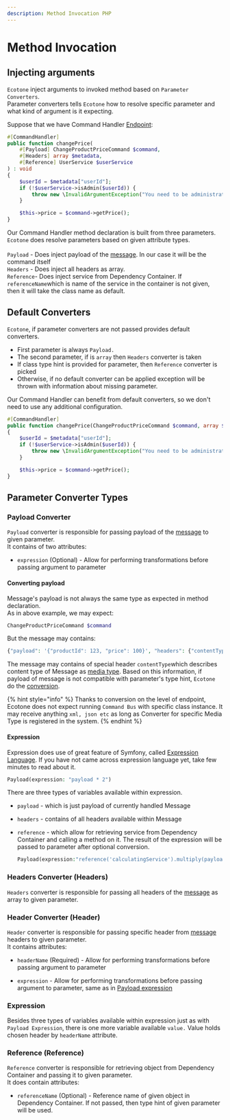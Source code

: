 ```yaml
---
description: Method Invocation PHP
---
```


# Method Invocation

## Injecting arguments

`Ecotone` inject arguments to invoked method based on `Parameter Converters`.\
Parameter converters tells `Ecotone` how to resolve specific parameter and what kind of argument is it expecting.&#x20;

Suppose that we have Command Handler [Endpoint](../messaging-concepts/message-endpoint/):

```php
#[CommandHandler] 
public function changePrice(
    #[Payload] ChangeProductPriceCommand $command, 
    #[Headers] array $metadata, 
    #[Reference] UserService $userService
) : void
{
    $userId = $metadata["userId"];
    if (!$userService->isAdmin($userId)) {
        throw new \InvalidArgumentException("You need to be administrator in order to register new product");
    }

    $this->price = $command->getPrice();
}
```

Our Command Handler method declaration is built from three parameters. \
`Ecotone` does resolve parameters based on given attribute types. \
\
`Payload` - Does inject payload of the [message](../messaging-concepts/message.md). In our case it will be the command itself\
`Headers` - Does inject all headers as array.\
`Reference`- Does inject service from Dependency Container. If `referenceName`which is name of the service in the container is not given, then it will take the class name as default.

## Default Converters

`Ecotone`, if parameter converters are not passed provides default converters.&#x20;

* First parameter is always `Payload.`&#x20;
* The second parameter, if is `array` then `Headers` converter is taken
* If class type hint is provided for parameter, then `Reference` converter is picked
* Otherwise, if no default converter can be applied exception will be thrown with information about missing parameter.

Our Command Handler can benefit from default converters, so we don't need to use any additional configuration.

```php
#[CommandHandler] 
public function changePrice(ChangeProductPriceCommand $command, array $metadata, UserService $userService) : void
{
    $userId = $metadata["userId"];
    if (!$userService->isAdmin($userId)) {
        throw new \InvalidArgumentException("You need to be administrator in order to register new product");
    }

    $this->price = $command->getPrice();
}
```

## Parameter Converter Types

### Payload Converter

`Payload` converter is responsible for passing payload of the [message](../messaging-concepts/message.md) to given parameter. \
It contains of two attributes:

* `expression` (Optional) - Allow for performing transformations before passing argument to parameter

#### Converting payload

Message's payload is not always the same type as expected in method declaration. \
As in above example, we may expect:&#x20;

```php
ChangeProductPriceCommand $command
```

But the message may contains:

```php
{"payload": '{"productId": 123, "price": 100}', "headers": {"contentType": "application/json"}}
```

The message may contains of special header `contentType`which describes content type of Message as [media type](https://en.wikipedia.org/wiki/Media\_type). Based on this information, if payload of message is not compatible with parameter's type hint, `Ecotone` do the [conversion](conversion.md).

{% hint style="info" %}
Thanks to conversion on the level of endpoint, Ecotone does not expect running `Command Bus` with specific class instance. It may receive anything `xml, json etc` as long as Converter for specific Media Type is registered in the system.
{% endhint %}

#### Expression

Expression does use of great feature of Symfony, called [Expression Language](https://symfony.com/doc/current/components/expression\_language.html). If you have not came across expression language yet, take few minutes to read about it.

```php
Payload(expression: "payload * 2")
```

There are three types of variables available within expression.

* `payload` - which is just payload of currently handled Message
* `headers` - contains of all headers available within Message&#x20;
*   `reference` - which allow for retrieving service from Dependency Container and calling a method on it. The result of the expression will be passed to parameter after optional conversion.

    ```php
    Payload(expression:"reference('calculatingService').multiply(payload, 2)")
    ```

### Headers Converter (Headers)

`Headers` converter is responsible for passing all headers of the [message](../messaging-concepts/message.md) as array to given parameter.&#x20;

### Header Converter (Header)

`Header` converter is responsible for passing specific header from [message](../messaging-concepts/message.md) headers to given parameter. \
It contains attributes:

* `headerName` (Required) - Allow for performing transformations before passing argument to parameter
*   `expression` - Allow for performing transformations before passing argument to parameter, same as in [Payload expression](method-invocation.md#payload-converter-payload)

    &#x20;

### Expression

Besides three types of variables available within expression just as with `Payload Expression`, there is one more variable available `value.` Value holds chosen header by `headerName` attribute.

### Reference (Reference)

`Reference` converter is responsible for retrieving object from Dependency Container and passing it to given parameter. \
It does contain attributes:

* `referenceName` (Optional) - Reference name of given object in Dependency Container. If not passed, then type hint of given parameter will be used.
